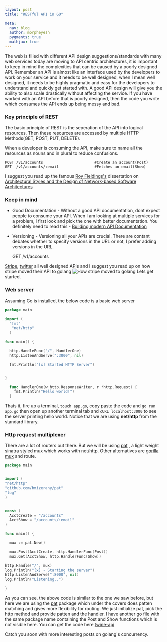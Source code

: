 ```yaml
---
layout: post
title: "RESTful API in GO"

meta:
  nav: blog
  author: morpheyesh
  pygments: true
  mathjax: true
---
```



The web is filled with different API design suggestions/standards with many web services today are moving to API centric architectures, it is important to keep in mind the complexities that can be caused by a poorly designed API.
Remember an API is almost like an interface used by the developers to work on your service and it needs to be well designed, when I mean well designed, it needs to be highly
pragmatic and easy for the developers to understand and quickly get started with.
A good API design will give you the ability to also scale drastically without affecting the service. <!-- more -->
If you have worked with an API before that is poorly designed, then the code you write which consumes the API ends up being messy and bad.

### Key principle of REST
The basic principle of REST is the seperation of the API into logical resources.
Then these resources are accessed by multiple HTTP Methods(GET, POST, PUT, DELETE).

When a developer is consuming the API, make sure to name all the resources as nouns and in plural to reduce confusions.

    POST /v1/accounts                       #Create an account(Post)
    GET  /v1/accounts/:email                #Fetches an email(Show)


I suggest you read up the famous [Roy Fieldings's](https://en.wikipedia.org/wiki/Roy_Fielding) dissertation on [Architectural Styles and
the Design of Network-based Software Architectures](http://www.ics.uci.edu/~fielding/pubs/dissertation/top.htm)

### Keep in mind

* Good Documentation -  Without a good API documentation, dont expect people to consume your API. When I am looking at multiple services for a problem, I first look and pick the one with better documentation.
You definitely need to read this - [Building modern API Documentation](https://lord.io/blog/2013/beautiful-api-docs/)

* Versioning - Versioning all your APIs are crucial. There are contant debates whether to specify versions in the URL or not, I prefer adding versions in the URL.

    GET /v1/accounts

[Stripe](https://stripe.com/docs/api), [twitter](https://dev.twitter.com/overview/documentation) all well designed APIs and I suggest you read up on how stripe moved their API to golang ![How stripe moved to golang]()
Lets get started.

### Web server

Assuming Go is installed, the below code is a basic web server

```go
package main

import (
  "fmt"
   "net/http"
  )

func main() {

  http.HandleFunc("/", HandlerOne)  
  http.ListenAndServe(":3000", nil)

  fmt.Println("[x] Started HTTP Server")


}

  func HandlerOne(w http.ResponseWriter, r *http.Request) {
    fmt.Println("Hello world!")
  }

```

Thats it, fire up a terminal, `touch app.go`, copy paste the code and `go run app.go` then open up another terminal tab and `cURL localhost:3000` to see the server printing hello world.
Notice that we are using **net/http** from the standard library.

### Http request multiplexer

There are a lot of routers out there. But we will be using [pat](github.com/bmizerany/pat) , a light weight sinatra styled mux which works with net/http.
Other alternatives are [gorilla mux]("github.com/gorilla/mux") and route.

```go
package main


import (
"net/http"
"github.com/bmizerany/pat"
"log"
)


const (
  AcctCreate = "/accounts"
  AcctShow = "/accounts/:email"
)

func main() {

  mux := pat.New()

  mux.Post(AcctCreate, http.HandlerFunc(Post))
  mux.Get(AcctShow, http.HandlerFunc(Show))

http.Handle("/", mux)
log.Println("[x] - Starting the server")
http.ListenAndServe(":8000", nil)
log.Println("Listening..")

}

```
As you can see, the above code is similar to the one we saw before, but here we are using the [pat](github.com/bmizerany/pat) package which under the covers does patten matching and gives more flexibility for routing. We just initialize pat, pick the http method and provide patten and the handler. I have another go file with the same package name containing the Post and Show functions which is not visible here. You can get the code here [twine-api](https://github.com/morpheyesh/twine-api)

Catch you soon with more interesting posts on golang's concurrency.
